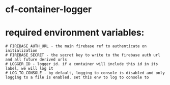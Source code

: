 # cf-container-logger
# required environment variables:
    # FIREBASE_AUTH_URL - the main firebase ref to authenticate on initialization
    # FIREBASE_SECRET - the secret key to write to the firebase auth url and all future derived urls
    # LOGGER_ID - logger id. if a container will include this id in its label, we will log it
    # LOG_TO_CONSOLE - by default, logging to console is disabled and only logging to a file is enabled. set this env to log to console to